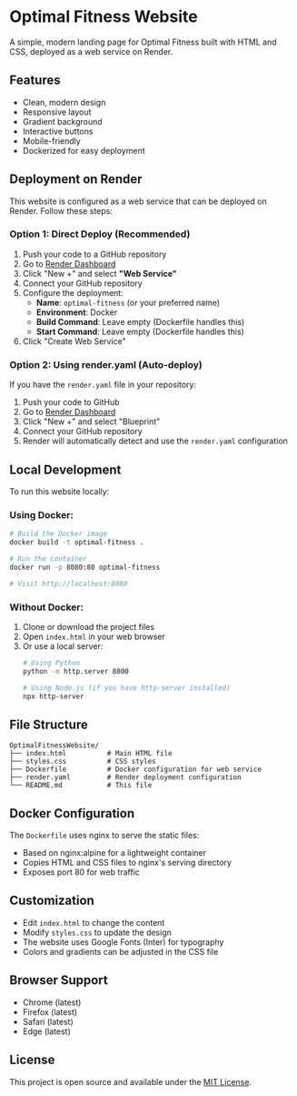 # Optimal Fitness Website

A simple, modern landing page for Optimal Fitness built with HTML and CSS, deployed as a web service on Render.

## Features

- Clean, modern design
- Responsive layout
- Gradient background
- Interactive buttons
- Mobile-friendly
- Dockerized for easy deployment

## Deployment on Render

This website is configured as a web service that can be deployed on Render. Follow these steps:

### Option 1: Direct Deploy (Recommended)

1. Push your code to a GitHub repository
2. Go to [Render Dashboard](https://dashboard.render.com/)
3. Click "New +" and select **"Web Service"**
4. Connect your GitHub repository
5. Configure the deployment:
   - **Name**: `optimal-fitness` (or your preferred name)
   - **Environment**: Docker
   - **Build Command**: Leave empty (Dockerfile handles this)
   - **Start Command**: Leave empty (Dockerfile handles this)
6. Click "Create Web Service"

### Option 2: Using render.yaml (Auto-deploy)

If you have the `render.yaml` file in your repository:
1. Push your code to GitHub
2. Go to [Render Dashboard](https://dashboard.render.com/)
3. Click "New +" and select "Blueprint"
4. Connect your GitHub repository
5. Render will automatically detect and use the `render.yaml` configuration

## Local Development

To run this website locally:

### Using Docker:
```bash
# Build the Docker image
docker build -t optimal-fitness .

# Run the container
docker run -p 8080:80 optimal-fitness

# Visit http://localhost:8080
```

### Without Docker:
1. Clone or download the project files
2. Open `index.html` in your web browser
3. Or use a local server:
   ```bash
   # Using Python
   python -m http.server 8000
   
   # Using Node.js (if you have http-server installed)
   npx http-server
   ```

## File Structure

```
OptimalFitnessWebsite/
├── index.html          # Main HTML file
├── styles.css          # CSS styles
├── Dockerfile          # Docker configuration for web service
├── render.yaml         # Render deployment configuration
└── README.md           # This file
```

## Docker Configuration

The `Dockerfile` uses nginx to serve the static files:
- Based on nginx:alpine for a lightweight container
- Copies HTML and CSS files to nginx's serving directory
- Exposes port 80 for web traffic

## Customization

- Edit `index.html` to change the content
- Modify `styles.css` to update the design
- The website uses Google Fonts (Inter) for typography
- Colors and gradients can be adjusted in the CSS file

## Browser Support

- Chrome (latest)
- Firefox (latest)
- Safari (latest)
- Edge (latest)

## License

This project is open source and available under the [MIT License](LICENSE). 